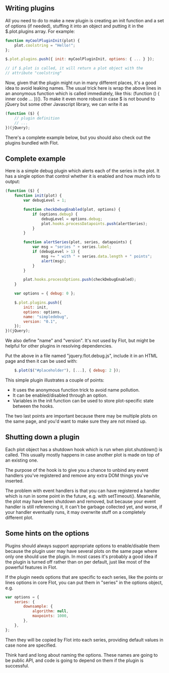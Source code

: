 ## Writing plugins

All you need to do to make a new plugin is creating an init function
and a set of options (if needed), stuffing it into an object and
putting it in the $.plot.plugins array. For example:

```js
function myCoolPluginInit(plot) {
    plot.coolstring = "Hello!";
};

$.plot.plugins.push({ init: myCoolPluginInit, options: { ... } });

// if $.plot is called, it will return a plot object with the
// attribute "coolstring"
```

Now, given that the plugin might run in many different places, it's
a good idea to avoid leaking names. The usual trick here is wrap the
above lines in an anonymous function which is called immediately, like
this: (function () { inner code ... })(). To make it even more robust
in case $ is not bound to jQuery but some other Javascript library, we
can write it as

```js
(function ($) {
	// plugin definition
	// ...
})(jQuery);
```

There's a complete example below, but you should also check out the
plugins bundled with Flot.

## Complete example

Here is a simple debug plugin which alerts each of the series in the
plot. It has a single option that control whether it is enabled and
how much info to output:

```js
(function ($) {
	function init(plot) {
		var debugLevel = 1;

		function checkDebugEnabled(plot, options) {
			if (options.debug) {
				debugLevel = options.debug;
				plot.hooks.processDatapoints.push(alertSeries);
			}
		}

		function alertSeries(plot, series, datapoints) {
			var msg = "series " + series.label;
			if (debugLevel > 1) {
				msg += " with " + series.data.length + " points";
				alert(msg);
			}
		}

		plot.hooks.processOptions.push(checkDebugEnabled);
	}

	var options = { debug: 0 };

	$.plot.plugins.push({
		init: init,
		options: options,
		name: "simpledebug",
		version: "0.1",
	});
})(jQuery);
```

We also define "name" and "version". It's not used by Flot, but might
be helpful for other plugins in resolving dependencies.

Put the above in a file named "jquery.flot.debug.js", include it in an
HTML page and then it can be used with:

```js
    $.plot($("#placeholder"), [...], { debug: 2 });
```

This simple plugin illustrates a couple of points:

- It uses the anonymous function trick to avoid name pollution.
- It can be enabled/disabled through an option.
- Variables in the init function can be used to store plot-specific
  state between the hooks.

The two last points are important because there may be multiple plots
on the same page, and you'd want to make sure they are not mixed up.

## Shutting down a plugin

Each plot object has a shutdown hook which is run when plot.shutdown()
is called. This usually mostly happens in case another plot is made on
top of an existing one.

The purpose of the hook is to give you a chance to unbind any event
handlers you've registered and remove any extra DOM things you've
inserted.

The problem with event handlers is that you can have registered a
handler which is run in some point in the future, e.g. with
setTimeout(). Meanwhile, the plot may have been shutdown and removed,
but because your event handler is still referencing it, it can't be
garbage collected yet, and worse, if your handler eventually runs, it
may overwrite stuff on a completely different plot.

## Some hints on the options

Plugins should always support appropriate options to enable/disable
them because the plugin user may have several plots on the same page
where only one should use the plugin. In most cases it's probably a
good idea if the plugin is turned off rather than on per default, just
like most of the powerful features in Flot.

If the plugin needs options that are specific to each series, like the
points or lines options in core Flot, you can put them in "series" in
the options object, e.g.

```js
var options = {
	series: {
		downsample: {
			algorithm: null,
			maxpoints: 1000,
		},
	},
};
```

Then they will be copied by Flot into each series, providing default
values in case none are specified.

Think hard and long about naming the options. These names are going to
be public API, and code is going to depend on them if the plugin is
successful.
